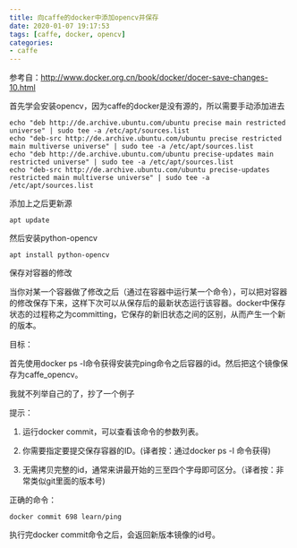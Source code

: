```yaml
---
title: 向caffe的docker中添加opencv并保存
date: 2020-01-07 19:17:53
tags: [caffe, docker, opencv]
categories: 
- caffe
---
```


参考自：http://www.docker.org.cn/book/docker/docer-save-changes-10.html

首先学会安装opencv，因为caffe的docker是没有源的，所以需要手动添加进去
```
echo "deb http://de.archive.ubuntu.com/ubuntu precise main restricted universe" | sudo tee -a /etc/apt/sources.list
echo "deb-src http://de.archive.ubuntu.com/ubuntu precise restricted main multiverse universe" | sudo tee -a /etc/apt/sources.list
echo "deb http://de.archive.ubuntu.com/ubuntu precise-updates main restricted universe" | sudo tee -a /etc/apt/sources.list
echo "deb-src http://de.archive.ubuntu.com/ubuntu precise-updates restricted main multiverse universe" | sudo tee -a /etc/apt/sources.list
```

添加上之后更新源
```
apt update
```
然后安装python-opencv
```
apt install python-opencv
```
保存对容器的修改

当你对某一个容器做了修改之后（通过在容器中运行某一个命令），可以把对容器的修改保存下来，这样下次可以从保存后的最新状态运行该容器。docker中保存状态的过程称之为committing，它保存的新旧状态之间的区别，从而产生一个新的版本。

目标：

首先使用docker ps -l命令获得安装完ping命令之后容器的id。然后把这个镜像保存为caffe_opencv。


我就不列举自己的了，抄了一个例子

提示：

1. 运行docker commit，可以查看该命令的参数列表。

2. 你需要指定要提交保存容器的ID。(译者按：通过docker ps -l 命令获得)

3. 无需拷贝完整的id，通常来讲最开始的三至四个字母即可区分。（译者按：非常类似git里面的版本号)

正确的命令：
```
docker commit 698 learn/ping
```

执行完docker commit命令之后，会返回新版本镜像的id号。




